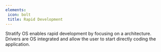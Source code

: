 ```yaml
---
elements:
 icon: bolt
 title: Rapid Development
---
```


Stratify OS enables rapid development by focusing on a architecture.  Drivers are OS integrated and allow the user to start directly coding the application.




